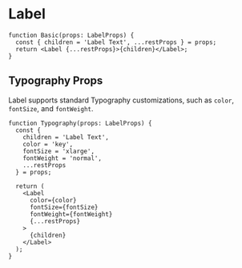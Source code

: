# Label

```tsx
function Basic(props: LabelProps) {
  const { children = 'Label Text', ...restProps } = props;
  return <Label {...restProps}>{children}</Label>;
}
```

## Typography Props

Label supports standard Typography customizations, such as `color`, `fontSize`, and `fontWeight`.

```tsx
function Typography(props: LabelProps) {
  const {
    children = 'Label Text',
    color = 'key',
    fontSize = 'xlarge',
    fontWeight = 'normal',
    ...restProps
  } = props;

  return (
    <Label
      color={color}
      fontSize={fontSize}
      fontWeight={fontWeight}
      {...restProps}
    >
      {children}
    </Label>
  );
}
```

